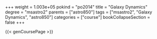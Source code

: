 +++
weight = 1.003e+05
pokind = "po2014"
title = "Galaxy Dynamics"
degree = "msastro2"
parents = ["astro850"]
tags = ["msastro2", "Galaxy Dynamics", "astro850"]
categories = ["course"]
bookCollapseSection = false
+++

{{< genCoursePage >}}
